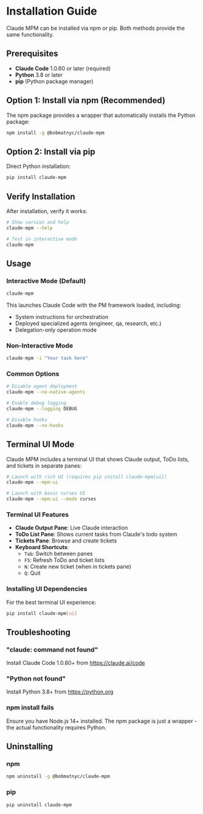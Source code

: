 # Installation Guide

Claude MPM can be installed via npm or pip. Both methods provide the same functionality.

## Prerequisites

- **Claude Code** 1.0.60 or later (required)
- **Python** 3.8 or later
- **pip** (Python package manager)

## Option 1: Install via npm (Recommended)

The npm package provides a wrapper that automatically installs the Python package:

```bash
npm install -g @bobmatnyc/claude-mpm
```

## Option 2: Install via pip

Direct Python installation:

```bash
pip install claude-mpm
```

## Verify Installation

After installation, verify it works:

```bash
# Show version and help
claude-mpm --help

# Test in interactive mode
claude-mpm
```

## Usage

### Interactive Mode (Default)

```bash
claude-mpm
```

This launches Claude Code with the PM framework loaded, including:
- System instructions for orchestration
- Deployed specialized agents (engineer, qa, research, etc.)
- Delegation-only operation mode

### Non-Interactive Mode

```bash
claude-mpm -i "Your task here"
```

### Common Options

```bash
# Disable agent deployment
claude-mpm --no-native-agents

# Enable debug logging
claude-mpm --logging DEBUG

# Disable hooks
claude-mpm --no-hooks
```

## Terminal UI Mode

Claude MPM includes a terminal UI that shows Claude output, ToDo lists, and tickets in separate panes:

```bash
# Launch with rich UI (requires pip install claude-mpm[ui])
claude-mpm --mpm:ui

# Launch with basic curses UI
claude-mpm --mpm:ui --mode curses
```

### Terminal UI Features

- **Claude Output Pane**: Live Claude interaction
- **ToDo List Pane**: Shows current tasks from Claude's todo system
- **Tickets Pane**: Browse and create tickets
- **Keyboard Shortcuts**:
  - `Tab`: Switch between panes
  - `F5`: Refresh ToDo and ticket lists
  - `N`: Create new ticket (when in tickets pane)
  - `Q`: Quit

### Installing UI Dependencies

For the best terminal UI experience:

```bash
pip install claude-mpm[ui]
```

## Troubleshooting

### "claude: command not found"

Install Claude Code 1.0.60+ from https://claude.ai/code

### "Python not found"

Install Python 3.8+ from https://python.org

### npm install fails

Ensure you have Node.js 14+ installed. The npm package is just a wrapper - the actual functionality requires Python.

## Uninstalling

### npm
```bash
npm uninstall -g @bobmatnyc/claude-mpm
```

### pip
```bash
pip uninstall claude-mpm
```